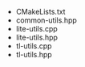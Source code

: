 - CMakeLists.txt
- common-utils.hpp
- lite-utils.cpp
- lite-utils.hpp
- tl-utils.cpp
- tl-utils.hpp
